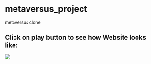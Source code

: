 # metaversus_project
metaversus clone


## Click on play button to see how Website looks like:
![](https://github.com/b0n21en5/metaversus_project/blob/main/utils/intro.gif)
